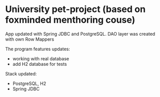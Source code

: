 # University pet-project (based on foxminded menthoring couse)

App updated with Spring JDBC and PostgreSQL. DAO layer was created with own Row Mappers

The program features updates:
- working with real database
- add H2 database for tests

Stack updated:
- PostgreSQL, H2
- Spring JDBC
